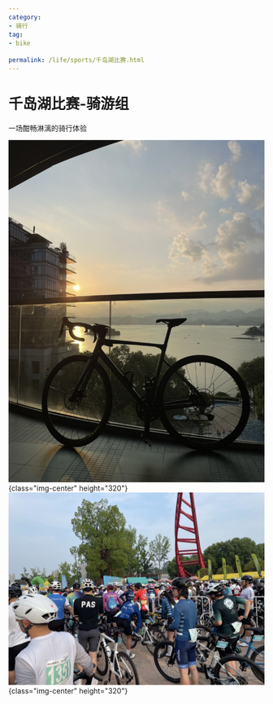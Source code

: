 ```yaml
---
category:
- 骑行
tag:
- bike

permalink: /life/sports/千岛湖比赛.html
---
```


# 千岛湖比赛-骑游组

一场酣畅淋漓的骑行体验

![](./img/bike.jpeg){class="img-center" height="320"}
![](./img/pic2.jpeg){class="img-center" height="320"}
